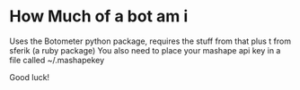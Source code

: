 # How Much of a bot am i

Uses the Botometer python package, requires the stuff from that plus t from sferik (a ruby package)
You also need to place your mashape api key in a file called ~/.mashapekey

Good luck!

